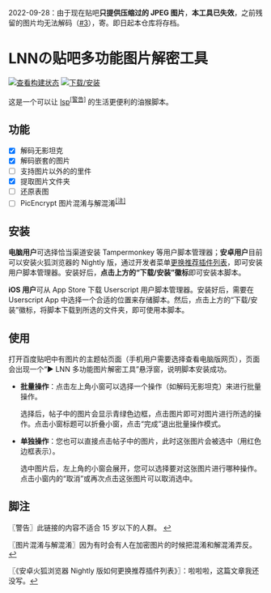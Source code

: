 2022-09-28：由于现在贴吧**只提供压缩过的 JPEG 图片**，**本工具已失效**，之前残留的图片均无法解码（[#3](https://github.com/DGCK81LNN/lspmt/issues/3)），寄。即日起本仓库将存档。

# LNNの贴吧多功能图片解密工具

[![查看构建状态][workflow_badge]][workflow_link] [![下载/安装][download_badge]][download_link]

[workflow_badge]: https://img.shields.io/github/workflow/status/DGCK81LNN/lspmt/Build?label=%E6%9E%84%E5%BB%BA%E7%8A%B6%E6%80%81&logo=githubactions&logoColor=white
[workflow_link]: https://github.com/DGCK81LNN/lspmt/actions/workflows/build.yml
[download_badge]: https://img.shields.io/github/v/release/DGCK81LNN/lspmt?label=%E4%B8%8B%E8%BD%BD%2F%E5%AE%89%E8%A3%85&sort=semver&include_prereleases
[download_link]: https://github.com/DGCK81LNN/lspmt/releases/latest/download/lspmultitool.user.js

这是一个可以让 [lsp]<sup id='a1'>[[警告]][f1]</sup> 的生活更便利的油猴脚本。

[lsp]: https://zh.moegirl.org.cn/Lsp "萌娘百科条目：lsp"
[f1]: #f1 "不适合 15 岁以下的人群"

## 功能

- [X] 解码无影坦克
- [X] 解码嵌套的图片
- [ ] 支持图片以外的的里件
- [X] 提取图片文件夹
- [ ] 还原表图
- [ ] PicEncrypt 图片混淆与解混淆<sup id='a2'>[[注]](#f2)</sup>

## 安装

**电脑用户**可选择恰当渠道安装 Tampermonkey 等用户脚本管理器；**安卓用户**目前可以安装火狐浏览器的 Nightly 版，通过开发者菜单<span id='a3'>[更换推荐插件列表][f3]</span>，即可安装用户脚本管理器。安装好后，**点击上方的“下载/安装”徽标**即可安装本脚本。

**iOS 用户**可从 App Store 下载 Userscript 用户脚本管理器。安装好后，需要在 Userscript App 中选择一个合适的位置来存储脚本。然后，点击上方的“下载/安装”徽标，将脚本下载到所选的文件夹，即可使用本脚本。

[f3]: #f3 "LNN 的博客：安卓火狐浏览器 Nightly 版如何更换推荐插件列表"

## 使用

打开百度贴吧中有图片的主题帖页面（手机用户需要选择查看电脑版网页），页面会出现一个“▶ LNN 多功能图片解密工具”悬浮窗，说明脚本安装成功。

  * **批量操作**：点击左上角小窗可以选择一个操作（如解码无影坦克）来进行批量操作。

    选择后，帖子中的图片会显示青绿色边框，点击图片即可对图片进行所选的操作。点击小窗标题可以折叠小窗，点击“完成”退出批量操作模式。

  * **单独操作**：您也可以直接点击帖子中的图片，此时这张图片会被选中（用红色边框表示）。

    选中图片后，左上角的小窗会展开，您可以选择要对这张图片进行哪种操作。点击小窗内的“取消”或再次点击这张图片可以取消选中。

## 脚注

<span id='f1'>〖警告〗</span>此链接的内容不适合 15 岁以下的人群。 [↩](#a1)

<span id='f2'>〖图片混淆与解混淆〗</span>因为有时会有人在加密图片的时候把混淆和解混淆弄反。 [↩](#a2)

<span id='f3'>〖《安卓火狐浏览器 Nightly 版如何更换推荐插件列表》〗</span>：啦啦啦，这篇文章我还没写。[↩](#a3)
